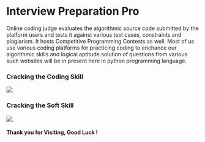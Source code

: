 # Interview Preparation Pro

Online coding judge evaluates the algorithmic source code submitted by the platform users and tests it against various test cases, constraints and plagiarism. It hosts Competitive Programming Contests as well. Most of us use various coding platforms for practicing coding to enchance our algorithmic skills and logical aptitude.solution of questions from various such websites will be in present here in python programming language.

### Cracking the Coding Skill
![](Readme%20Image/cracking_the_coding_skills_-_v6-page-001.jpg)

### Cracking the Soft Skill
![](Readme%20Image/cracking_the_soft_skills_-_v6-page-001.jpg)

#### Thank you for Visiting, Good Luck ! 
